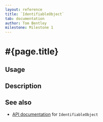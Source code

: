 ```yaml
---
layout: reference
title: `IdentifiableObject`
tab: documentation
author: Tom Bentley
milestone: Milestone 1
---
```


# #{page.title}

## Usage 

## Description

## See also

* [API documentation](#{site.urls.apidoc}/ceylon/language/IdentifiableObject.html) for `IdentifiableObject`

